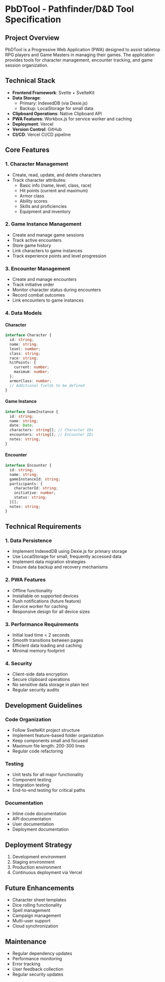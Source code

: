 # PbDTool - Pathfinder/D&D Tool Specification

## Project Overview
PbDTool is a Progressive Web Application (PWA) designed to assist tabletop RPG players and Game Masters in managing their games. The application provides tools for character management, encounter tracking, and game session organization.

## Technical Stack
- **Frontend Framework**: Svelte + SvelteKit
- **Data Storage**: 
  - Primary: IndexedDB (via Dexie.js)
  - Backup: LocalStorage for small data
- **Clipboard Operations**: Native Clipboard API
- **PWA Features**: Workbox.js for service worker and caching
- **Deployment**: Vercel
- **Version Control**: GitHub
- **CI/CD**: Vercel CI/CD pipeline

## Core Features

### 1. Character Management
- Create, read, update, and delete characters
- Track character attributes:
  - Basic info (name, level, class, race)
  - Hit points (current and maximum)
  - Armor class
  - Ability scores
  - Skills and proficiencies
  - Equipment and inventory

### 2. Game Instance Management
- Create and manage game sessions
- Track active encounters
- Store game history
- Link characters to game instances
- Track experience points and level progression

### 3. Encounter Management
- Create and manage encounters
- Track initiative order
- Monitor character status during encounters
- Record combat outcomes
- Link encounters to game instances

### 4. Data Models

#### Character
```typescript
interface Character {
  id: string;
  name: string;
  level: number;
  class: string;
  race: string;
  hitPoints: {
    current: number;
    maximum: number;
  };
  armorClass: number;
  // Additional fields to be defined
}
```

#### Game Instance
```typescript
interface GameInstance {
  id: string;
  name: string;
  date: Date;
  characters: string[]; // Character IDs
  encounters: string[]; // Encounter IDs
  notes: string;
}
```

#### Encounter
```typescript
interface Encounter {
  id: string;
  name: string;
  gameInstanceId: string;
  participants: {
    characterId: string;
    initiative: number;
    status: string;
  }[];
  notes: string;
}
```

## Technical Requirements

### 1. Data Persistence
- Implement IndexedDB using Dexie.js for primary storage
- Use LocalStorage for small, frequently accessed data
- Implement data migration strategies
- Ensure data backup and recovery mechanisms

### 2. PWA Features
- Offline functionality
- Installable on supported devices
- Push notifications (future feature)
- Service worker for caching
- Responsive design for all device sizes

### 3. Performance Requirements
- Initial load time < 2 seconds
- Smooth transitions between pages
- Efficient data loading and caching
- Minimal memory footprint

### 4. Security
- Client-side data encryption
- Secure clipboard operations
- No sensitive data storage in plain text
- Regular security audits

## Development Guidelines

### Code Organization
- Follow SvelteKit project structure
- Implement feature-based folder organization
- Keep components small and focused
- Maximum file length: 200-300 lines
- Regular code refactoring

### Testing
- Unit tests for all major functionality
- Component testing
- Integration testing
- End-to-end testing for critical paths

### Documentation
- Inline code documentation
- API documentation
- User documentation
- Deployment documentation

## Deployment Strategy
1. Development environment
2. Staging environment
3. Production environment
4. Continuous deployment via Vercel

## Future Enhancements
- Character sheet templates
- Dice rolling functionality
- Spell management
- Campaign management
- Multi-user support
- Cloud synchronization

## Maintenance
- Regular dependency updates
- Performance monitoring
- Error tracking
- User feedback collection
- Regular security updates 